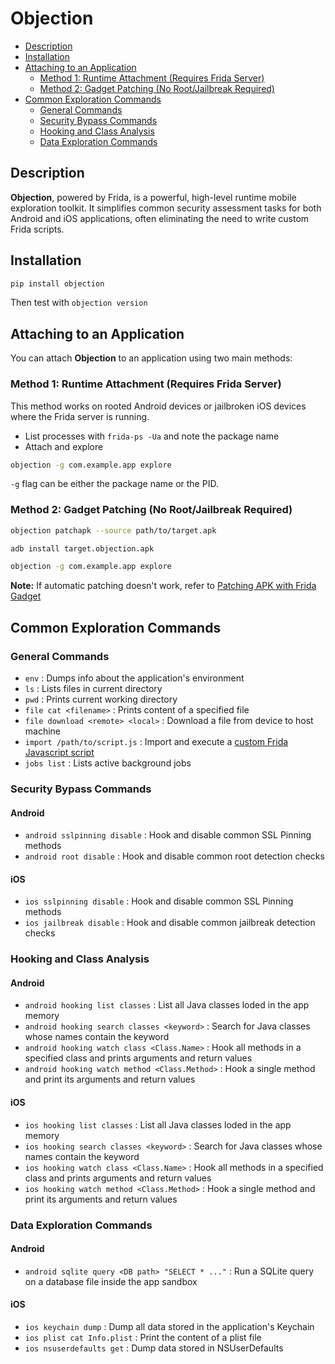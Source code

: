 # Objection
- [Description](#description)
- [Installation](#installation)
- [Attaching to an Application](#attaching-to-an-application)
  - [Method 1: Runtime Attachment (Requires Frida Server)](#method-1-runtime-attachment-requires-frida-server)
  - [Method 2: Gadget Patching (No Root/Jailbreak Required)](#method-2-gadget-patching-no-rootjailbreak-required)
- [Common Exploration Commands](#common-exploration-commands)
  - [General Commands](#general-commands)
  - [Security Bypass Commands](#security-bypass-commands)
  - [Hooking and Class Analysis](#hooking-and-class-analysis)
  - [Data Exploration Commands](#data-exploration-commands)

## Description

**Objection**, powered by Frida, is a powerful, high-level runtime mobile exploration toolkit. It simplifies common security assessment tasks for both Android and iOS applications, often eliminating the need to write custom Frida scripts.

## Installation

```sh
pip install objection
```

Then test with `objection version`

## Attaching to an Application

You can attach **Objection** to an application using two main methods:

### Method 1: Runtime Attachment (Requires Frida Server)

This method works on rooted Android devices or jailbroken iOS devices where the Frida server is running.

- List processes with `frida-ps -Ua` and note the package name
- Attach and explore

```sh
objection -g com.example.app explore
```

`-g` flag can be either the package name or the PID.

### Method 2: Gadget Patching (No Root/Jailbreak Required)

```sh
objection patchapk --source path/to/target.apk

adb install target.objection.apk

objection -g com.example.app explore
```

**Note:** If automatic patching doesn't work, refer to [Patching APK with Frida Gadget](../guides/patching-apk-with-frida-gadget.md)

## Common Exploration Commands

### General Commands
- `env` : Dumps info about the application's environment
- `ls` : Lists files in current directory
- `pwd` : Prints current working directory
- `file cat <filename>` : Prints content of a specified file
- `file download <remote> <local>` : Download a file from device to host machine
- `import /path/to/script.js` : Import and execute a [custom Frida Javascript script](../guides/creating-custom-frida-script.md)
- `jobs list` : Lists active background jobs

### Security Bypass Commands

#### Android
- `android sslpinning disable` : Hook and disable common SSL Pinning methods
- `android root disable` : Hook and disable common root detection checks

#### iOS
- `ios sslpinning disable` : Hook and disable common SSL Pinning methods
- `ios jailbreak disable` : Hook and disable common jailbreak detection checks

### Hooking and Class Analysis

#### Android
- `android hooking list classes` : List all Java classes loded in the app memory
- `android hooking search classes <keyword>` : Search for Java classes whose names contain the keyword
- `android hooking watch class <Class.Name>` : Hook all methods in a specified class and prints arguments and return values
- `android hooking watch method <Class.Method>` : Hook a single method and print its arguments and return values

#### iOS
- `ios hooking list classes` : List all Java classes loded in the app memory
- `ios hooking search classes <keyword>` : Search for Java classes whose names contain the keyword
- `ios hooking watch class <Class.Name>` : Hook all methods in a specified class and prints arguments and return values
- `ios hooking watch method <Class.Method>` : Hook a single method and print its arguments and return values

### Data Exploration Commands

#### Android
- `android sqlite query <DB path> "SELECT * ..."` : Run a SQLite query on a database file inside the app sandbox

#### iOS
- `ios keychain dump` : Dump all data stored in the application's Keychain
- `ios plist cat Info.plist` : Print the content of a plist file
- `ios nsuserdefaults get` : Dump data stored in NSUserDefaults